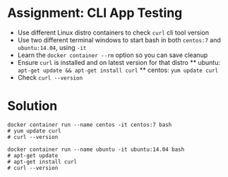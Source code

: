 # Assignment: CLI App Testing

* Use different Linux distro containers to check `curl` cli tool version
* Use two different terminal windows to start bash in both `centos:7` and `ubuntu:14.04`, using `-it`
* Learn the `docker container --rm` option so you can save cleanup
* Ensure `curl` is installed and on latest version for that distro
** ubuntu: `apt-get update && apt-get install curl`
** centos: `yum update curl`
* Check `curl --version`

# Solution

```
docker container run --name centos -it centos:7 bash
# yum update curl
# curl --version

docker container run --name ubuntu -it ubuntu:14.04 bash
# apt-get update
# apt-get install curl
# curl --version
```
